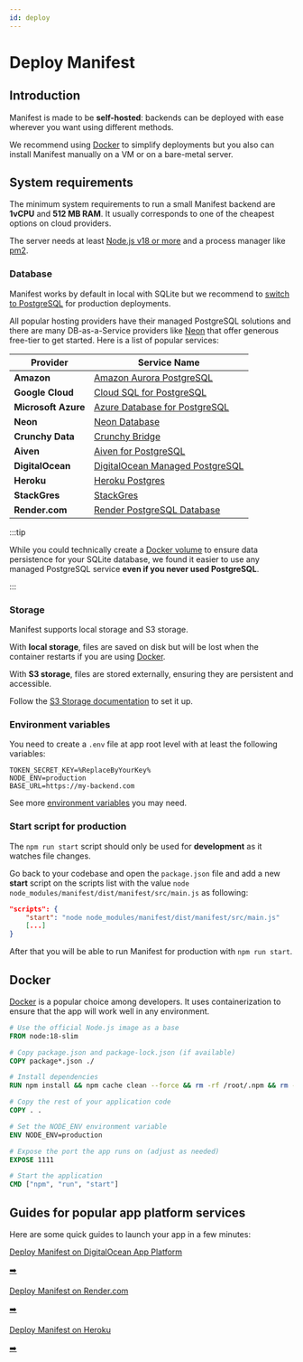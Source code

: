 ```yaml
---
id: deploy
---
```


# Deploy Manifest

## Introduction

Manifest is made to be **self-hosted**: backends can be deployed with ease wherever you want using different methods.

We recommend using [Docker](#docker) to simplify deployments but you also can install Manifest manually on a VM or on a bare-metal server.

## System requirements

The minimum system requirements to run a small Manifest backend are **1vCPU** and **512 MB RAM**. It usually corresponds to one of the cheapest options on cloud providers.

The server needs at least [Node.js v18 or more](https://nodejs.org/fr) and a process manager like [pm2](https://github.com/Unitech/pm2/).

### Database

Manifest works by default in local with SQLite but we recommend to [switch to PostgreSQL](./config.md#database) for production deployments.

All popular hosting providers have their managed PostgreSQL solutions and there are many DB-as-a-Service providers like [Neon](https://neon.tech/) that offer generous free-tier to get started. Here is a list of popular services:

| Provider            | Service Name                                                                                          |
| ------------------- | ----------------------------------------------------------------------------------------------------- |
| **Amazon**          | [Amazon Aurora PostgreSQL](https://aws.amazon.com/rds/aurora/features/)                               |
| **Google Cloud**    | [Cloud SQL for PostgreSQL](https://cloud.google.com/sql/docs/postgres)                                |
| **Microsoft Azure** | [Azure Database for PostgreSQL](https://azure.microsoft.com/en-us/products/postgresql/)               |
| **Neon**            | [Neon Database](https://neon.tech/)                                                                   |
| **Crunchy Data**    | [Crunchy Bridge](https://www.crunchydata.com/products/crunchy-bridge)                                 |
| **Aiven**           | [Aiven for PostgreSQL](https://aiven.io/postgresql)                                                   |
| **DigitalOcean**    | [DigitalOcean Managed PostgreSQL](https://www.digitalocean.com/products/managed-databases-postgresql) |
| **Heroku**          | [Heroku Postgres](https://heroku.com/postgres)                                                        |
| **StackGres**       | [StackGres](https://stackgres.io/)                                                                    |
| **Render.com**      | [Render PostgreSQL Database](https://render.com/docs/postgresql-creating-connecting)                  |

:::tip

While you could technically create a [Docker volume](https://docs.docker.com/engine/storage/volumes/) to ensure data persistence for your SQLite database, we found it easier to use any managed PostgreSQL service **even if you never used PostgreSQL**.

:::

### Storage

Manifest supports local storage and S3 storage.

With **local storage**, files are saved on disk but will be lost when the container restarts if you are using [Docker](https://www.docker.com/).

With **S3 storage**, files are stored externally, ensuring they are persistent and accessible.

Follow the [S3 Storage documentation](./s3-storage) to set it up.

### Environment variables

You need to create a `.env` file at app root level with at least the following variables:

```env title=".env"
TOKEN_SECRET_KEY=%ReplaceByYourKey%
NODE_ENV=production
BASE_URL=https://my-backend.com
```

See more [environment variables](./config.md#general-variables) you may need.

### Start script for production

The `npm run start` script should only be used for **development** as it watches file changes.

Go back to your codebase and open the `package.json` file and add a new **start** script on the scripts list with the value `node node_modules/manifest/dist/manifest/src/main.js` as following:

```json title="package.json"
"scripts": {
    "start": "node node_modules/manifest/dist/manifest/src/main.js"
    [...]
}
```

After that you will be able to run Manifest for production with `npm run start`.

## Docker

[Docker](https://www.docker.com/) is a popular choice among developers. It uses containerization to ensure that the app will work well in any environment.

```dockerfile title="Dockerfile"
# Use the official Node.js image as a base
FROM node:18-slim

# Copy package.json and package-lock.json (if available)
COPY package*.json ./

# Install dependencies
RUN npm install && npm cache clean --force && rm -rf /root/.npm && rm -rf /tmp/*

# Copy the rest of your application code
COPY . .

# Set the NODE_ENV environment variable
ENV NODE_ENV=production

# Expose the port the app runs on (adjust as needed)
EXPOSE 1111

# Start the application
CMD ["npm", "run", "start"]
```

## Guides for popular app platform services

Here are some quick guides to launch your app in a few minutes:

<div class="card-container">
  <a href="https://manifest.build/integrations/digital-ocean" class="card">
    <p>Deploy Manifest on DigitalOcean App Platform</p>
    <span>➡️</span>
  </a>
    
  <a href="https://manifest.build/integrations/render" class="card">
    <p>Deploy Manifest on Render.com</p>
    <span>➡️</span>
  </a>
  
  <a href="https://manifest.build/integrations/heroku" class="card">
    <p>Deploy Manifest on Heroku</p>
    <span>➡️</span>
  </a>
</div>
